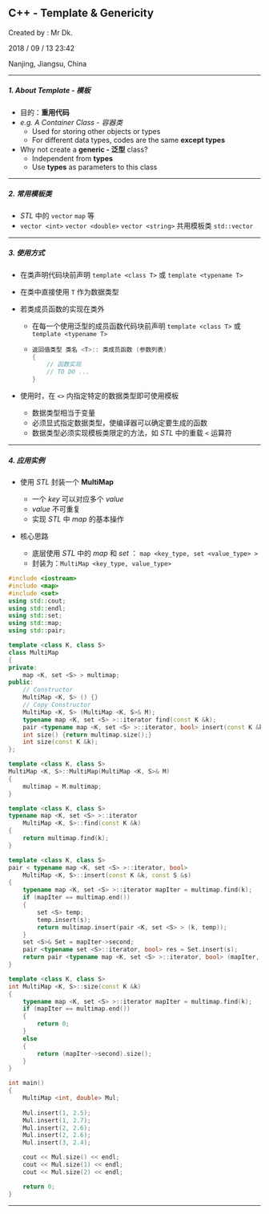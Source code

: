 ## C++ - Template & Genericity

Created by : Mr Dk.

2018 / 09 / 13 23:42

Nanjing, Jiangsu, China

---

##### 1. About Template - 模板

* 目的：__重用代码__
* _e.g. A Container Class - 容器类_
  * Used for storing other objects or types
  * For different data types, codes are the same __except types__
* Why not create a __generic - 泛型__ class?
  * Independent from __types__
  * Use __types__ as parameters to this class

---

##### 2. 常用模板类

* _STL_ 中的 `vector` `map` 等
* `vector <int>` `vector <double>` `vector <string>` 共用模板类 `std::vector`

---

##### 3. 使用方式

* 在类声明代码块前声明 `template <class T>` 或 `template <typename T>`

* 在类中直接使用 `T` 作为数据类型

* 若类成员函数的实现在类外

  * 在每一个使用泛型的成员函数代码块前声明 `template <class T>` 或 `template <typename T>`

  * ```C++
    返回值类型 类名 <T>:: 类成员函数 (参数列表)
    {
        // 函数实现
        // TO DO ...
    }
    ```

* 使用时，在 `<>` 内指定特定的数据类型即可使用模板

  * 数据类型相当于变量
  * 必须显式指定数据类型，使编译器可以确定要生成的函数
  * 数据类型必须实现模板类限定的方法，如 _STL_ 中的重载 `<` 运算符

---

##### 4. 应用实例

* 使用 _STL_ 封装一个 __MultiMap__
  * 一个 _key_ 可以对应多个 _value_
  * _value_ 不可重复
  * 实现 _STL_ 中 _map_ 的基本操作

* 核心思路
  * 底层使用 _STL_ 中的 _map_ 和 _set_ ： `map <key_type, set <value_type> >`
  * 封装为：`MultiMap <key_type, value_type>`

```C++
#include <iostream>
#include <map>
#include <set>
using std::cout;
using std::endl;
using std::set;
using std::map;
using std::pair;

template <class K, class S>
class MultiMap
{
private:
    map <K, set <S> > multimap;
public:
    // Constructor
    MultiMap <K, S> () {}
    // Copy Constructor
    MultiMap <K, S> (MultiMap <K, S>& M);
    typename map <K, set <S> >::iterator find(const K &k);
    pair <typename map <K, set <S> >::iterator, bool> insert(const K &k, const S &s);
    int size() {return multimap.size();}
    int size(const K &k);
};

template <class K, class S>
MultiMap <K, S>::MultiMap(MultiMap <K, S>& M)
{
    multimap = M.multimap;
}

template <class K, class S>
typename map <K, set <S> >::iterator
    MultiMap <K, S>::find(const K &k)
{
    return multimap.find(k);
}

template <class K, class S>
pair < typename map <K, set <S> >::iterator, bool>
    MultiMap <K, S>::insert(const K &k, const S &s)
{
    typename map <K, set <S> >::iterator mapIter = multimap.find(k);
    if (mapIter == multimap.end())
    {
        set <S> temp;
        temp.insert(s);
        return multimap.insert(pair <K, set <S> > (k, temp));
    }
    set <S>& Set = mapIter->second;
    pair <typename set <S>::iterator, bool> res = Set.insert(s);
    return pair <typename map <K, set <S> >::iterator, bool> (mapIter, res.second);
}

template <class K, class S>
int MultiMap <K, S>::size(const K &k)
{
    typename map <K, set <S> >::iterator mapIter = multimap.find(k);
    if (mapIter == multimap.end())
    {
        return 0;
    }
    else
    {
        return (mapIter->second).size();
    }
}

int main()
{
    MultiMap <int, double> Mul;
    
    Mul.insert(1, 2.5);
    Mul.insert(1, 2.7);
    Mul.insert(2, 2.6);
    Mul.insert(2, 2.6);
    Mul.insert(3, 2.4);

    cout << Mul.size() << endl;
    cout << Mul.size(1) << endl;
    cout << Mul.size(2) << endl;

    return 0;
}
```

---

